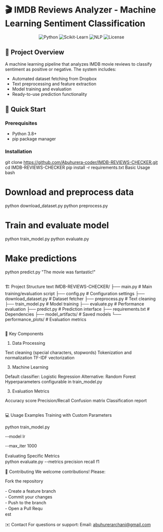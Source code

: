 # 🎬 IMDB Reviews Analyzer - Machine Learning Sentiment Classification

<div align="center">
  <img src="https://img.shields.io/badge/Python-3.8+-blue?logo=python" alt="Python"/>
  <img src="https://img.shields.io/badge/Scikit--Learn-1.2+-orange?logo=scikit-learn" alt="Scikit-Learn"/>
  <img src="https://img.shields.io/badge/NLP-Processing-ff69b4" alt="NLP"/>
  <img src="https://img.shields.io/badge/License-MIT-green" alt="License"/>
</div>

## 📌 Project Overview

A machine learning pipeline that analyzes IMDB movie reviews to classify sentiment as positive or negative. The system includes:

- Automated dataset fetching from Dropbox
- Text preprocessing and feature extraction
- Model training and evaluation
- Ready-to-use prediction functionality

## 🚀 Quick Start

### Prerequisites
- Python 3.8+
- pip package manager

### Installation

git clone https://github.com/Abuhurera-coder/IMDB-REVIEWS-CHECKER.git
cd IMDB-REVIEWS-CHECKER
pip install -r requirements.txt
Basic Usage
bash
# Download and preprocess data
python download_dataset.py
python preprocess.py

# Train and evaluate model
python train_model.py
python evaluate.py

# Make predictions
python predict.py "The movie was fantastic!"


<div align="center">
  <img src="https://user-images.githubusercontent.com/74038190/240304586-218f11fa-42f4-4af1-9e0a-a2a8e8a7f4e9.gif" width="100%" height="2px"/>
</div>

🏗️ Project Structure
text
IMDB-REVIEWS-CHECKER/
├── main.py                 # Main training/evaluation script
├── config.py               # Configuration settings
├── download_dataset.py     # Dataset fetcher
├── preprocess.py           # Text cleaning
├── train_model.py          # Model training
├── evaluate.py             # Performance evaluation
├── predict.py              # Prediction interface
├── requirements.txt        # Dependencies
├── model_artifacts/        # Saved models
└── performance_plots/      # Evaluation metrics


<div align="center">
  <img src="https://user-images.githubusercontent.com/74038190/240304586-218f11fa-42f4-4af1-9e0a-a2a8e8a7f4e9.gif" width="100%" height="2px"/>
</div>

🔧 Key Components
1. Data Processing
   
Text cleaning (special characters, stopwords)
Tokenization and normalization
TF-IDF vectorization

3. Machine Learning
   
Default classifier: Logistic Regression
Alternative: Random Forest
Hyperparameters configurable in train_model.py

3. Evaluation Metrics
   
Accuracy score
Precision/Recall
Confusion matrix
Classification report


<div align="center">
  <img src="https://user-images.githubusercontent.com/74038190/240304586-218f11fa-42f4-4af1-9e0a-a2a8e8a7f4e9.gif" width="100%" height="2px"/>
</div>


💻 Usage Examples
Training with Custom Parameters
<div align="center">
  <img src="https://user-images.githubusercontent.com/74038190/240304586-218f11fa-42f4-4af1-9e0a-a2a8e8a7f4e9.gif" width="100%" height="2px"/>
</div>
python train_model.py 

--model lr 

--max_iter 1000
<div align="center">
  <img src="https://user-images.githubusercontent.com/74038190/240304586-218f11fa-42f4-4af1-9e0a-a2a8e8a7f4e9.gif" width="100%" height="2px"/>
</div>
Evaluating Specific Metrics
<div align="center">
  <img src="https://user-images.githubusercontent.com/74038190/240304586-218f11fa-42f4-4af1-9e0a-a2a8e8a7f4e9.gif" width="100%" height="2px"/>
</div>
python evaluate.py --metrics precision recall f1

<div align="center">
  <img src="https://user-images.githubusercontent.com/74038190/240304586-218f11fa-42f4-4af1-9e0a-a2a8e8a7f4e9.gif" width="100%" height="2px"/>
</div>

🤝 Contributing
We welcome contributions! Please:

Fork the repository
<div align="center">
  <img src="https://user-images.githubusercontent.com/74038190/240304586-218f11fa-42f4-4af1-9e0a-a2a8e8a7f4e9.gif" width="100%" height="2px"/>
</div>
- Create a feature branch
<div align="center">
  <img src="https://user-images.githubusercontent.com/74038190/240304586-218f11fa-42f4-4af1-9e0a-a2a8e8a7f4e9.gif" width="100%" height="2px"/>
</div>
- Commit your changes
<div align="center">
  <img src="https://user-images.githubusercontent.com/74038190/240304586-218f11fa-42f4-4af1-9e0a-a2a8e8a7f4e9.gif" width="100%" height="2px"/>
</div>
- Push to the branch
<div align="center">
  <img src="https://user-images.githubusercontent.com/74038190/240304586-218f11fa-42f4-4af1-9e0a-a2a8e8a7f4e9.gif" width="100%" height="2px"/>
</div>
- Open a Pull Requ<div align="center">
  <img src="https://user-images.githubusercontent.com/74038190/240304586-218f11fa-42f4-4af1-9e0a-a2a8e8a7f4e9.gif" width="100%" height="2px"/>
</div>est

<div align="center">
  <img src="https://user-images.githubusercontent.com/74038190/240304586-218f11fa-42f4-4af1-9e0a-a2a8e8a7f4e9.gif" width="100%" height="2px"/>
</div>


✉️ Contact
For questions or support:
Email: abuhurerarchani@gmail.com
